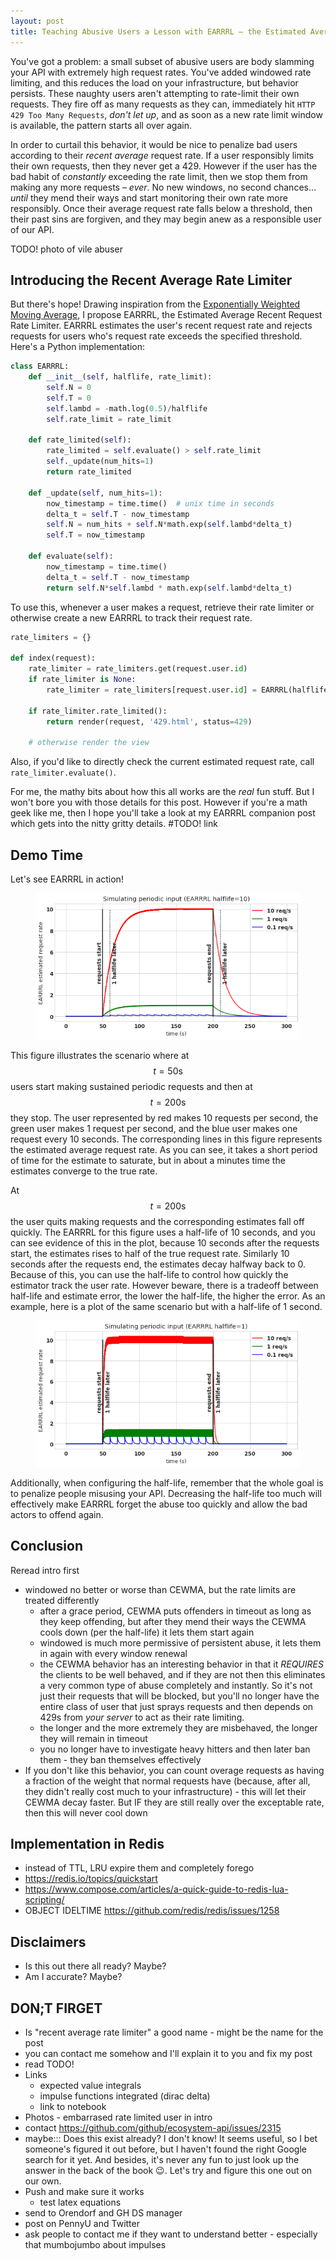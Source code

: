 ```yaml
---
layout: post
title: Teaching Abusive Users a Lesson with EARRRL – the Estimated Average Recent Request Rate Limiter
---
```


You've got a problem: a small subset of abusive users are body slamming your API with extremely high request rates. You've added windowed rate limiting, and this reduces the load on your infrastructure, but behavior persists. These naughty users aren't attempting to rate-limit their own requests. They fire off as many requests as they can, immediately hit `HTTP 429 Too Many Requests`, _don't let up_, and as soon as a new rate limit window is available, the pattern starts all over again.

In order to curtail this behavior, it would be nice to penalize bad users according to their _recent average_ request rate. If a user responsibly limits their own requests, then they never get a 429. However if the user has the bad habit of _constantly_ exceeding the rate limit, then we stop them from making any more requests – _ever_. No new windows, no second chances... _until_ they mend their ways and start monitoring their own rate more responsibly. Once their average request rate falls below a threshold, then their past sins are forgiven, and they may begin anew as a responsible user of our API.

TODO! photo of vile abuser

## Introducing the Recent Average Rate Limiter

But there's hope! Drawing inspiration from the [Exponentially Weighted Moving Average](https://github.com/VividCortex/ewma), I propose EARRRL, the Estimated Average Recent Request Rate Limiter. EARRRL estimates the user's recent request rate and rejects requests for users who's request rate exceeds the specified threshold. Here's a Python implementation:

```python
class EARRRL:
    def __init__(self, halflife, rate_limit):
        self.N = 0
        self.T = 0
        self.lambd = -math.log(0.5)/halflife
        self.rate_limit = rate_limit
        
    def rate_limited(self):
        rate_limited = self.evaluate() > self.rate_limit
        self._update(num_hits=1)
        return rate_limited
    
    def _update(self, num_hits=1):
        now_timestamp = time.time()  # unix time in seconds
        delta_t = self.T - now_timestamp
        self.N = num_hits + self.N*math.exp(self.lambd*delta_t)
        self.T = now_timestamp
        
    def evaluate(self):
        now_timestamp = time.time()
        delta_t = self.T - now_timestamp
        return self.N*self.lambd * math.exp(self.lambd*delta_t)
```

To use this, whenever a user makes a request, retrieve their rate limiter or otherwise create a new EARRRL to track their request rate.

```python
rate_limiters = {}

def index(request):
    rate_limiter = rate_limiters.get(request.user.id) 
    if rate_limiter is None:
        rate_limiter = rate_limiters[request.user.id] = EARRRL(halflife=10.0, rate_limit=0.5)
    
    if rate_limiter.rate_limited():
        return render(request, '429.html', status=429) 
    
    # otherwise render the view
```

Also, if you'd like to directly check the current estimated request rate, call `rate_limiter.evaluate()`.

For me, the mathy bits about how this all works are the _real_ fun stuff. But I won't bore you with those details for this post. However if you're a math geek like me, then I hope you'll take a look at my EARRRL companion post which gets into the nitty gritty details. #TODO! link

## Demo Time

Let's see EARRRL in action!

<figure>
    <img src='/assets/estimated-average-recent-request-rate-limiter/filter-estimate-halflife-10.png' alt='EARRRL tracking periodic requests at 3 different rates' class="centered"/>
</figure>

This figure illustrates the scenario where at $$t=50\text{s}$$ users start making sustained periodic requests and then at $$t=200\text{s}$$ they stop. The user represented by red makes 10 requests per second, the green user makes 1 request per second, and the blue user makes one request every 10 seconds. The corresponding lines in this figure represents the estimated average request rate. As you can see, it takes a short period of time for the estimate to saturate, but in about a minutes time the estimates converge to the true rate.

At $$t=200\text{s}$$ the user quits making requests and the corresponding estimates fall off quickly. The EARRRL for this figure uses a half-life of 10 seconds, and you can see evidence of this in the plot, because 10 seconds after the requests start, the estimates rises to half of the true request rate. Similarly 10 seconds after the requests end, the estimates decay halfway back to 0. Because of this, you can use the half-life to control how quickly the estimator track the user rate. However beware, there is a tradeoff between half-life and estimate error, the lower the half-life, the higher the error. As an example, here is a plot of the same scenario but with a half-life of 1 second.

<figure>
    <img src='/assets/estimated-average-recent-request-rate-limiter/filter-estimate-halflife-1.png' alt='EARRRL tracking periodic requests at 3 different rates' class="centered"/>
</figure>

Additionally, when configuring the half-life, remember that the whole goal is to penalize people misusing your API. Decreasing the half-life too much will effectively make EARRRL forget the abuse too quickly and allow the bad actors to offend again.



## Conclusion
Reread intro first
* windowed no better or worse than CEWMA, but the rate limits are treated differently
  * after a grace period, CEWMA puts offenders in timeout as long as they keep offending, but after they mend their ways the CEWMA cools down (per the half-life) it lets them start again
  * windowed is much more permissive of persistent abuse, it lets them in again with every window renewal
  * the CEWMA behavior has an interesting behavior in that it _REQUIRES_ the clients to be well behaved, and if they are not then this eliminates a very common type of abuse completely and instantly. So it's not just their requests that will be blocked, but you'll no longer have the entire class of user that just sprays requests and then depends on 429s from _your server_ to act as their rate limiting.
  * the longer and the more extremely they are misbehaved, the longer they will remain in timeout
  * you no longer have to investigate heavy hitters and then later ban them - they ban themselves effectively
* If you don't like this behavior, you can count overage requests as having a fraction of the weight that normal requests have (because, after all, they didn't really cost much to your infrastructure) - this will let their CEWMA decay faster. But IF they are still really over the exceptable rate, then this will never cool down
  

## Implementation in Redis
* instead of TTL, LRU expire them and completely forego 
* https://redis.io/topics/quickstart
* https://www.compose.com/articles/a-quick-guide-to-redis-lua-scripting/
* OBJECT IDELTIME https://github.com/redis/redis/issues/1258


## Disclaimers
* Is this out there all ready? Maybe?
* Am I accurate? Maybe?


## DON;T FIRGET
* Is "recent average rate limiter" a good name - might be the name for the post
* you can contact me somehow and I'll explain it to you and fix my post
* read TODO! 
* Links
  * expected value integrals
  * impulse functions integrated (dirac delta)
  * link to notebook
* Photos - embarrased rate limited user in intro
* contact https://github.com/github/ecosystem-api/issues/2315
* maybe::: Does this exist already? I don't know! It seems useful, so I bet someone's figured it out before, but I haven't found the right Google search for it yet. And besides, it's never any fun to just look up the answer in the back of the book 😉. Let's try and figure this one out on our own.
* Push and make sure it works
  * test latex equations
* send to Orendorf and GH DS manager
* post on PennyU and Twitter
* ask people to contact me if they want to understand better - especially that mumbojumbo about impulses